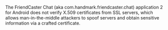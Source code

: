 The FriendCaster Chat (aka com.handmark.friendcaster.chat) application 2 for Android does not verify X.509 certificates from SSL servers, which allows man-in-the-middle attackers to spoof servers and obtain sensitive information via a crafted certificate.